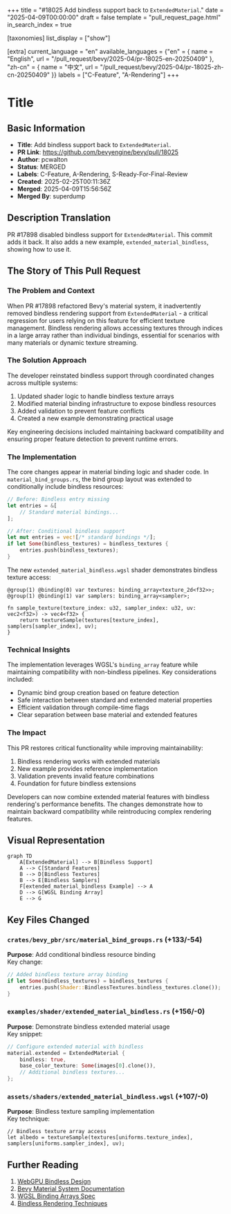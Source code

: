 +++
title = "#18025 Add bindless support back to `ExtendedMaterial`."
date = "2025-04-09T00:00:00"
draft = false
template = "pull_request_page.html"
in_search_index = true

[taxonomies]
list_display = ["show"]

[extra]
current_language = "en"
available_languages = {"en" = { name = "English", url = "/pull_request/bevy/2025-04/pr-18025-en-20250409" }, "zh-cn" = { name = "中文", url = "/pull_request/bevy/2025-04/pr-18025-zh-cn-20250409" }}
labels = ["C-Feature", "A-Rendering"]
+++

# Title

## Basic Information
- **Title**: Add bindless support back to `ExtendedMaterial`.
- **PR Link**: https://github.com/bevyengine/bevy/pull/18025
- **Author**: pcwalton
- **Status**: MERGED
- **Labels**: C-Feature, A-Rendering, S-Ready-For-Final-Review
- **Created**: 2025-02-25T00:11:36Z
- **Merged**: 2025-04-09T15:56:56Z
- **Merged By**: superdump

## Description Translation
PR #17898 disabled bindless support for `ExtendedMaterial`. This commit adds it back. It also adds a new example, `extended_material_bindless`, showing how to use it.

## The Story of This Pull Request

### The Problem and Context
When PR #17898 refactored Bevy's material system, it inadvertently removed bindless rendering support from `ExtendedMaterial` - a critical regression for users relying on this feature for efficient texture management. Bindless rendering allows accessing textures through indices in a large array rather than individual bindings, essential for scenarios with many materials or dynamic texture streaming.

### The Solution Approach
The developer reinstated bindless support through coordinated changes across multiple systems:
1. Updated shader logic to handle bindless texture arrays
2. Modified material binding infrastructure to expose bindless resources
3. Added validation to prevent feature conflicts
4. Created a new example demonstrating practical usage

Key engineering decisions included maintaining backward compatibility and ensuring proper feature detection to prevent runtime errors.

### The Implementation
The core changes appear in material binding logic and shader code. In `material_bind_groups.rs`, the bind group layout was extended to conditionally include bindless resources:

```rust
// Before: Bindless entry missing
let entries = &[
    // Standard material bindings...
];

// After: Conditional bindless support
let mut entries = vec![/* standard bindings */];
if let Some(bindless_textures) = bindless_textures {
    entries.push(bindless_textures);
}
```

The new `extended_material_bindless.wgsl` shader demonstrates bindless texture access:
```wgsl
@group(1) @binding(0) var textures: binding_array<texture_2d<f32>>;
@group(1) @binding(1) var samplers: binding_array<sampler>;

fn sample_texture(texture_index: u32, sampler_index: u32, uv: vec2<f32>) -> vec4<f32> {
    return textureSample(textures[texture_index], samplers[sampler_index], uv);
}
```

### Technical Insights
The implementation leverages WGSL's `binding_array` feature while maintaining compatibility with non-bindless pipelines. Key considerations included:
- Dynamic bind group creation based on feature detection
- Safe interaction between standard and extended material properties
- Efficient validation through compile-time flags
- Clear separation between base material and extended features

### The Impact
This PR restores critical functionality while improving maintainability:
1. Bindless rendering works with extended materials
2. New example provides reference implementation
3. Validation prevents invalid feature combinations
4. Foundation for future bindless extensions

Developers can now combine extended material features with bindless rendering's performance benefits. The changes demonstrate how to maintain backward compatibility while reintroducing complex rendering features.

## Visual Representation

```mermaid
graph TD
    A[ExtendedMaterial] --> B[Bindless Support]
    A --> C[Standard Features]
    B --> D[Bindless Textures]
    B --> E[Bindless Samplers]
    F[extended_material_bindless Example] --> A
    D --> G[WGSL Binding Array]
    E --> G
```

## Key Files Changed

### `crates/bevy_pbr/src/material_bind_groups.rs` (+133/-54)
**Purpose**: Add conditional bindless resource binding  
Key change:
```rust
// Added bindless texture array binding
if let Some(bindless_textures) = bindless_textures {
    entries.push(Shader::BindlessTextures.bindless_textures.clone());
}
```

### `examples/shader/extended_material_bindless.rs` (+156/-0)
**Purpose**: Demonstrate bindless extended material usage  
Key snippet:
```rust
// Configure extended material with bindless
material.extended = ExtendedMaterial {
    bindless: true,
    base_color_texture: Some(images[0].clone()),
    // Additional bindless textures...
};
```

### `assets/shaders/extended_material_bindless.wgsl` (+107/-0)
**Purpose**: Bindless texture sampling implementation  
Key technique:
```wgsl
// Bindless texture array access
let albedo = textureSample(textures[uniforms.texture_index], samplers[uniforms.sampler_index], uv);
```

## Further Reading
1. [WebGPU Bindless Design](https://github.com/gpuweb/gpuweb/issues/3608)
2. [Bevy Material System Documentation](https://bevyengine.org/learn/book/features/rendering/materials/)
3. [WGSL Binding Arrays Spec](https://www.w3.org/TR/WGSL/#binding-arrays)
4. [Bindless Rendering Techniques](https://developer.nvidia.com/bindless-texturing)
